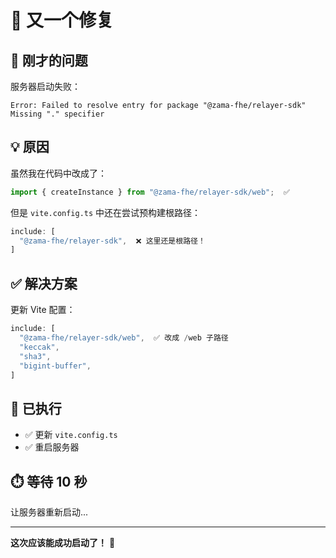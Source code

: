 # 🔧 又一个修复

## 🔴 刚才的问题

服务器启动失败：
```
Error: Failed to resolve entry for package "@zama-fhe/relayer-sdk"
Missing "." specifier
```

## 💡 原因

虽然我在代码中改成了：
```typescript
import { createInstance } from "@zama-fhe/relayer-sdk/web";  ✅
```

但是 `vite.config.ts` 中还在尝试预构建根路径：
```typescript
include: [
  "@zama-fhe/relayer-sdk",  ❌ 这里还是根路径！
]
```

## ✅ 解决方案

更新 Vite 配置：
```typescript
include: [
  "@zama-fhe/relayer-sdk/web",  ✅ 改成 /web 子路径
  "keccak",
  "sha3",
  "bigint-buffer",
]
```

## 🔄 已执行

- ✅ 更新 `vite.config.ts`
- ✅ 重启服务器

## ⏱️ 等待 10 秒

让服务器重新启动...

---

**这次应该能成功启动了！** 🤞

